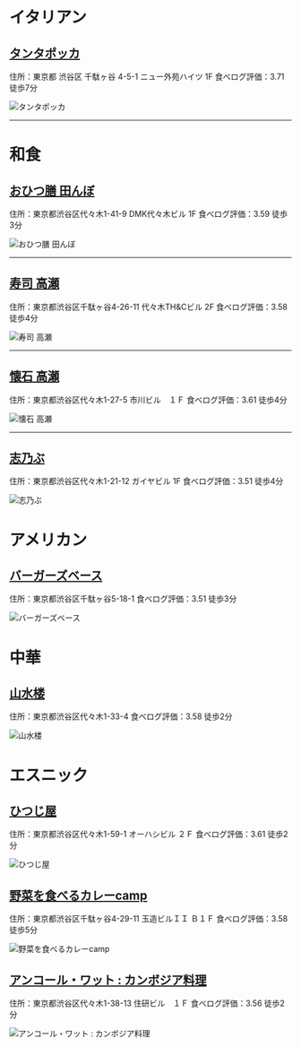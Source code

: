 # イタリアン
## [タンタポッカ](https://tabelog.com/tokyo/A1304/A130403/13058484/)

住所：東京都 渋谷区 千駄ヶ谷 4-5-1 ニュー外苑ハイツ 1F 食べログ評価：3.71 徒歩7分

![タンタポッカ](https://gist.github.com/kaeruko/e1e0405511b8c3fc85d9cb770833ce4d/raw/8fd5e6922917b8d2919638aad196b4bf7e3139f9/1_tanta.png)

***

# 和食

## [おひつ膳 田んぼ](https://tabelog.com/tokyo/A1304/A130403/13000681/)

住所：東京都渋谷区代々木1-41-9 DMK代々木ビル 1F 食べログ評価：3.59 徒歩3分

![おひつ膳 田んぼ](https://gist.github.com/kaeruko/e1e0405511b8c3fc85d9cb770833ce4d/raw/8fd5e6922917b8d2919638aad196b4bf7e3139f9/2_tanbo.png)

***

## [寿司 高瀬](https://tabelog.com/tokyo/A1304/A130403/13174994/)

住所：東京都渋谷区千駄ヶ谷4-26-11 代々木TH&Cビル 2F 食べログ評価：3.58 徒歩4分

![寿司 高瀬](https://gist.github.com/kaeruko/e1e0405511b8c3fc85d9cb770833ce4d/raw/8fd5e6922917b8d2919638aad196b4bf7e3139f9/3_takase.png)

***

## [懐石 高瀬](https://tabelog.com/tokyo/A1304/A130403/13009225/)

住所：東京都渋谷区代々木1-27-5 市川ビル　１Ｆ 食べログ評価：3.61 徒歩4分

![懐石 高瀬](https://gist.github.com/kaeruko/e1e0405511b8c3fc85d9cb770833ce4d/raw/8fd5e6922917b8d2919638aad196b4bf7e3139f9/4_takase.png)

***

## [志乃ぶ](https://tabelog.com/tokyo/A1304/A130403/13022719/)

住所：東京都渋谷区代々木1-21-12 ガイヤビル 1F 食べログ評価：3.51 徒歩4分

![志乃ぶ](https://gist.github.com/kaeruko/e1e0405511b8c3fc85d9cb770833ce4d/raw/8fd5e6922917b8d2919638aad196b4bf7e3139f9/5_shinobu.png)


# アメリカン

## [バーガーズベース](https://tabelog.com/tokyo/A1304/A130403/13041855/)

住所：東京都渋谷区千駄ヶ谷5-18-1 食べログ評価：3.51 徒歩3分

![バーガーズベース](https://gist.github.com/kaeruko/e1e0405511b8c3fc85d9cb770833ce4d/raw/8fd5e6922917b8d2919638aad196b4bf7e3139f9/6_barger.png)

# 中華

## [山水楼](https://tabelog.com/tokyo/A1304/A130403/13041643/)

住所：東京都渋谷区代々木1-33-4 食べログ評価：3.58 徒歩2分

![山水楼](https://gist.github.com/kaeruko/e1e0405511b8c3fc85d9cb770833ce4d/raw/8fd5e6922917b8d2919638aad196b4bf7e3139f9/7_sansui.png)

# エスニック

## [ひつじ屋](https://tabelog.com/tokyo/A1304/A130403/13000682/)

住所：東京都渋谷区代々木1-59-1 オーハシビル ２Ｆ 食べログ評価：3.61 徒歩2分

![ひつじ屋](https://gist.github.com/kaeruko/e1e0405511b8c3fc85d9cb770833ce4d/raw/8fd5e6922917b8d2919638aad196b4bf7e3139f9/8_hitsuji.png)


## [野菜を食べるカレーcamp](https://tabelog.com/tokyo/A1304/A130403/13036978/)

住所：東京都渋谷区千駄ヶ谷4-29-11 玉造ビルＩＩ Ｂ１Ｆ 食べログ評価：3.58 徒歩5分

![野菜を食べるカレーcamp](https://gist.github.com/kaeruko/e1e0405511b8c3fc85d9cb770833ce4d/raw/8fd5e6922917b8d2919638aad196b4bf7e3139f9/9_yasai.png)

## [アンコール・ワット : カンボジア料理](https://tabelog.com/tokyo/A1304/A130403/13001035/)

住所：東京都渋谷区代々木1-38-13 住研ビル　１Ｆ 食べログ評価：3.56 徒歩2分

![アンコール・ワット : カンボジア料理](https://gist.github.com/kaeruko/e1e0405511b8c3fc85d9cb770833ce4d/raw/8fd5e6922917b8d2919638aad196b4bf7e3139f9/10_angkor.png)
